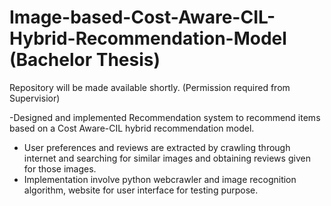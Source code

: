 # Image-based-Cost-Aware-CIL-Hybrid-Recommendation-Model (Bachelor Thesis)

Repository will be made available shortly. (Permission required from Supervisior)

-Designed and implemented Recommendation system to recommend items based on a Cost Aware-CIL hybrid recommendation model.
- User preferences and reviews are extracted by crawling through internet and searching for similar images and obtaining reviews given for those images.
- Implementation involve python webcrawler and image recognition algorithm, website for user interface for testing purpose.
